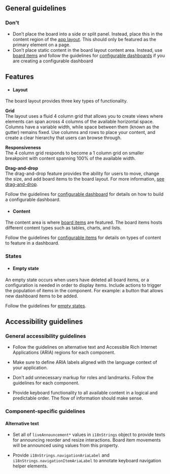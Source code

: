 ## General guidelines

### Don't

  * Don’t place the board into a side or split panel. Instead, place this in the content region of the [app layout](/components/app-layout/). This should only be featured as the primary element on a page.
  * Don’t place static content in the board layout content area. Instead, use [board items](/components/board-item/?tabId=playground) and follow the guidelines for [configurable dashboards](/patterns/general/service-dashboard/configurable-dashboard/) if you are creating a configurable dashboard



## Features

  * #### Layout

The board layout provides three key types of functionality.  
  
**Grid**  
The layout uses a fluid 4 column grid that allows you to create views where elements can span across 4 columns of the available horizontal space. Columns have a variable width, while space between them (known as the gutter) remains fixed. Use columns and rows to place your content, and create a clear hierarchy that users can browse through.   
  
**Responsiveness**  
The 4 column grid responds to become a 1 column grid on smaller breakpoint with content spanning 100% of the available width.  
  
**Drag-and-drop**  
The drag-and-drop feature provides the ability for users to move, change the size, and add board items to the board layout. For more information, [see drag-and-drop](/patterns/general/drag-and-drop/).

  
Follow the guidelines for [configurable dashboard](/patterns/general/service-dashboard/configurable-dashboard/) for details on how to build a configurable dashboard.  


  * #### Content

The content area is where [board items](/patterns/general/service-dashboard/configurable-dashboard/) are featured. The board items hosts different content types such as tables, charts, and lists.

Follow the guidelines for [configurable items](/patterns/general/service-dashboard/dashboard-items/) for details on types of content to feature in a dashboard.  





### States

  * #### Empty state

An empty state occurs when users have deleted all board items, or a configuration is needed in order to display items. Include actions to trigger the population of items in the component. For example: a button that allows new dashboard items to be added.  
  
Follow the guidelines for [empty states](/patterns/general/empty-states/).




## Accessibility guidelines

### General accessibility guidelines

  * Follow the guidelines on alternative text and Accessible Rich Internet Applications (ARIA) regions for each component.

  * Make sure to define ARIA labels aligned with the language context of your application.

  * Don't add unnecessary markup for roles and landmarks. Follow the guidelines for each component.

  * Provide keyboard functionality to all available content in a logical and predictable order. The flow of information should make sense.




### Component-specific guidelines

#### Alternative text

  * Set all of `liveAnnouncement*` values in `i18nStrings` object to provide texts for announcing reorder and resize interactions. Board item movements will be announced using values from this property.

  * Provide `i18nStrings.navigationAriaLabel` and `i18nStrings.navigationItemAriaLabel` to annotate keyboard navigation helper elements.



